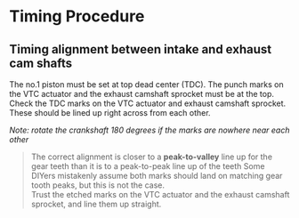# Timing Procedure 



## Timing alignment between intake and exhaust cam shafts

The no.1 piston must be set at top dead center (TDC). The punch marks on the VTC actuator and the exhaust camshaft sprocket must be at the top. Check the TDC marks on the VTC actuator and exhaust camshaft sprocket. These should be lined up right across from each other.

_Note: rotate the crankshaft 180 degrees if the marks are nowhere near each other_ 

> The correct alignment is closer to a **peak-to-valley** line up for the gear teeth than it is to a peak-to-peak line up of the teeth
> Some DIYers mistakenly assume both marks should land on matching gear tooth peaks, but this is not the case.  
> Trust the etched marks on the VTC actuator and the exhaust camshaft sprocket, and line them up straight. 





